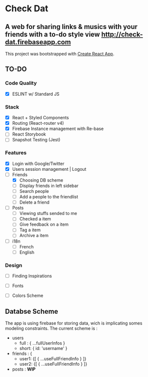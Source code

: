 # Check Dat
## A web for sharing links & musics with your friends with a to-do style view http://check-dat.firebaseapp.com

This project was bootstrapped with [Create React App](https://github.com/facebookincubator/create-react-app).

## TO-DO
### Code Quality
- [X] ESLINT w/ Standard JS

### Stack
- [X] React + Styled Components
- [X] Routing (React-router v4)
- [X] Firebase Instance management with Re-base
- [ ] React Storybook
- [ ] Snapshot Testing (Jest)

### Features
- [X] Login with Google/Twitter
- [X] Users session management | Logout
- [ ] Friends 
  * [X] Choosing DB scheme
  * [ ] Display friends in left sidebar
  * [ ] Search people
  * [ ] Add a people to the friendlist
  * [ ] Delete a friend
- [ ] Posts 
  * [ ] Viewing stuffs sended to me
  * [ ] Checked a item 
  * [ ] Give feedback on a item
  * [ ] Tag a item 
  * [ ] Archive a item
- [ ] i18n 
  * [ ] French
  * [ ] English

### Design
- [ ] Finding Inspirations 
- [ ] Fonts
- [ ] Colors Scheme


## Databse Scheme
The app is using firebase for storing data, wich is implicating somes modeling constraints.
The current scheme is :

- users
  * full : { ...fullUserInfos }
  * short: { id: 'username' }
- friends : {
  * user1: {[ { ...useFullFriendInfo } ]}
  * user2: {[ { ...useFullFriendInfo } ]}
- posts : **WIP**
  
  
  
